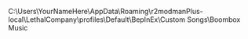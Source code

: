 C:\Users\YourNameHere\AppData\Roaming\r2modmanPlus-local\LethalCompany\profiles\Default\BepInEx\Custom Songs\Boombox Music
